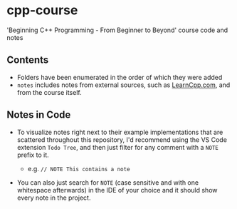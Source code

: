 # cpp-course

'Beginning C++ Programming - From Beginner to Beyond' course code and notes

## Contents

- Folders have been enumerated in the order of which they were added
- `notes` includes notes from external sources, such as [LearnCpp.com](https://www.learncpp.com/), and from the course itself.

## Notes in Code

- To visualize notes right next to their example implementations that are scattered throughout this repository, I'd recommend using the VS Code extension `Todo Tree`, and then just filter for any comment with a `NOTE` prefix to it.

  - e.g. `// NOTE This contains a note`

- You can also just search for `NOTE` (case sensitive and with one whitespace afterwards) in the IDE of your choice and it should show every note in the project.
